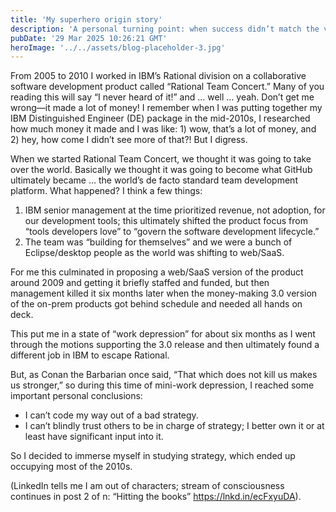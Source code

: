 ```yaml
---
title: 'My superhero origin story'
description: 'A personal turning point: when success didn’t match the vision, I turned to strategy to shape the future, not just build it.'
pubDate: '29 Mar 2025 10:26:21 GMT'
heroImage: '../../assets/blog-placeholder-3.jpg'
---
```


From 2005 to 2010 I worked in IBM’s Rational division on a collaborative software development product called “Rational Team Concert.” Many of you reading this will say “I never heard of it!” and … well … yeah. Don’t get me wrong—it made a lot of money! I remember when I was putting together my IBM Distinguished Engineer (DE) package in the mid-2010s, I researched how much money it made and I was like: 1) wow, that’s a lot of money, and 2) hey, how come I didn’t see more of that?! But I digress.

When we started Rational Team Concert, we thought it was going to take over the world. Basically we thought it was going to become what GitHub ultimately became … the world’s de facto standard team development platform. What happened? I think a few things:

1. IBM senior management at the time prioritized revenue, not adoption, for our development tools; this ultimately shifted the product focus from “tools developers love” to “govern the software development lifecycle.”
2. The team was “building for themselves” and we were a bunch of Eclipse/desktop people as the world was shifting to web/SaaS.

For me this culminated in proposing a web/SaaS version of the product around 2009 and getting it briefly staffed and funded, but then management killed it six months later when the money-making 3.0 version of the on-prem products got behind schedule and needed all hands on deck.

This put me in a state of “work depression” for about six months as I went through the motions supporting the 3.0 release and then ultimately found a different job in IBM to escape Rational.

But, as Conan the Barbarian once said, “That which does not kill us makes us stronger,” so during this time of mini-work depression, I reached some important personal conclusions:

- I can’t code my way out of a bad strategy.
- I can’t blindly trust others to be in charge of strategy; I better own it or at least have significant input into it.

So I decided to immerse myself in studying strategy, which ended up occupying most of the 2010s.

(LinkedIn tells me I am out of characters; stream of consciousness continues in post 2 of n: “Hitting the books” https://lnkd.in/ecFxyuDA).
